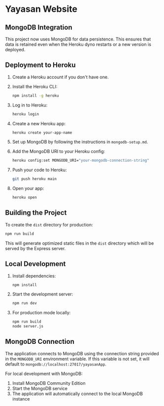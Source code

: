 
# Yayasan Website

## MongoDB Integration

This project now uses MongoDB for data persistence. This ensures that data is retained even when the Heroku dyno restarts or a new version is deployed.

## Deployment to Heroku

1. Create a Heroku account if you don't have one.
2. Install the Heroku CLI:
   ```bash
   npm install -g heroku
   ```

3. Log in to Heroku:
   ```bash
   heroku login
   ```

4. Create a new Heroku app:
   ```bash
   heroku create your-app-name
   ```

5. Set up MongoDB by following the instructions in `mongodb-setup.md`.

6. Add the MongoDB URI to your Heroku config:
   ```bash
   heroku config:set MONGODB_URI="your-mongodb-connection-string"
   ```

7. Push your code to Heroku:
   ```bash
   git push heroku main
   ```

8. Open your app:
   ```bash
   heroku open
   ```

## Building the Project

To create the `dist` directory for production:

```bash
npm run build
```

This will generate optimized static files in the `dist` directory which will be served by the Express server.

## Local Development

1. Install dependencies:
   ```bash
   npm install
   ```

2. Start the development server:
   ```bash
   npm run dev
   ```

3. For production mode locally:
   ```bash
   npm run build
   node server.js
   ```

## MongoDB Connection

The application connects to MongoDB using the connection string provided in the `MONGODB_URI` environment variable. If this variable is not set, it will default to `mongodb://localhost:27017/yayasanApp`.

For local development with MongoDB:
1. Install MongoDB Community Edition
2. Start the MongoDB service
3. The application will automatically connect to the local MongoDB instance
